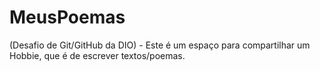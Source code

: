 # MeusPoemas
(Desafio de Git/GitHub da DIO) - Este é um espaço para compartilhar um Hobbie, que é de escrever textos/poemas. 
